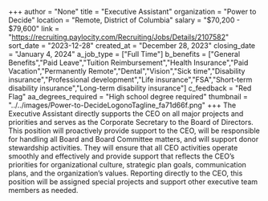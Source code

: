 +++
author = "None"
title = "Executive Assistant"
organization = "Power to Decide"
location = "Remote, District of Columbia"
salary = "$70,200 - $79,600"
link = "https://recruiting.paylocity.com/Recruiting/Jobs/Details/2107582"
sort_date = "2023-12-28"
created_at = "December 28, 2023"
closing_date = "January 4, 2024"
a_job_type = ["Full Time"]
b_benefits = ["General Benefits","Paid Leave","Tuition Reimbursement","Health Insurance","Paid Vacation","Permanently Remote","Dental","Vision","Sick time","Disability insurance","Professional development","Life insurance","FSA","Short-term disability insurance","Long-term disability insurance"]
c_feedback = "Red Flag"
aa_degrees_required = "High school degree required"
thumbnail = "../../images/Power-to-DecideLogonoTagline_fa71d66f.png"
+++
The Executive Assistant directly supports the CEO on all major projects and priorities and serves as the Corporate Secretary to the Board of Directors. This position will proactively provide support to the CEO, will be responsible for handling all Board and Board Committee matters, and will support donor stewardship activities. They will ensure that all CEO activities operate smoothly and effectively and provide support that reflects the CEO’s priorities for organizational culture, strategic plan goals, communication plans, and the organization’s values. Reporting directly to the CEO, this position will be assigned special projects and support other executive team members as needed. 